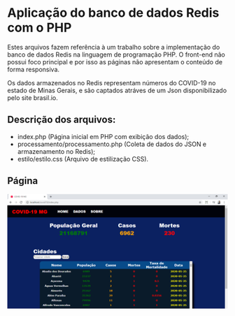 # Aplicação do banco de dados Redis com o PHP

Estes arquivos fazem referência à um trabalho sobre a implementação do banco de dados Redis na linguagem de programação PHP. O front-end não possui foco principal e por isso as páginas não apresentam o conteúdo de forma responsiva.

Os dados armazenados no Redis representam números do COVID-19 no estado de Minas Gerais, e são captados atráves de um Json disponibilizado pelo site brasil.io.

<h2>Descrição dos arquivos:</h2>

<ul>
  <li>index.php (Página inicial em PHP com exibição dos dados); </li>
  <li>processamento/processamento.php (Coleta de dados do JSON e armazenamento no Redis); </li>
  <li>estilo/estilo.css (Arquivo de estilização CSS).</li>  
</ul>
  
  
<h2> Página </h2>

<img src="img_pagina.png">

  



